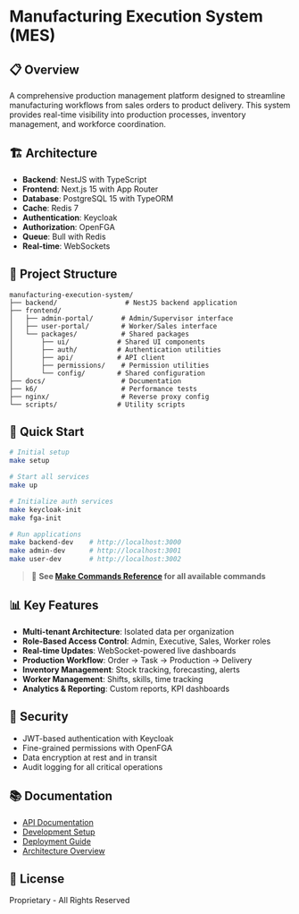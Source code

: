 # Manufacturing Execution System (MES)

## 📋 Overview

A comprehensive production management platform designed to streamline manufacturing workflows from sales orders to product delivery. This system provides real-time visibility into production processes, inventory management, and workforce coordination.

## 🏗️ Architecture

- **Backend**: NestJS with TypeScript
- **Frontend**: Next.js 15 with App Router
- **Database**: PostgreSQL 15 with TypeORM
- **Cache**: Redis 7
- **Authentication**: Keycloak
- **Authorization**: OpenFGA
- **Queue**: Bull with Redis
- **Real-time**: WebSockets

## 📁 Project Structure

```
manufacturing-execution-system/
├── backend/                 # NestJS backend application
├── frontend/               
│   ├── admin-portal/       # Admin/Supervisor interface
│   ├── user-portal/        # Worker/Sales interface
│   └── packages/           # Shared packages
│       ├── ui/            # Shared UI components
│       ├── auth/          # Authentication utilities
│       ├── api/           # API client
│       ├── permissions/    # Permission utilities
│       └── config/        # Shared configuration
├── docs/                   # Documentation
├── k6/                     # Performance tests
├── nginx/                  # Reverse proxy config
└── scripts/               # Utility scripts
```

## 🚀 Quick Start

```bash
# Initial setup
make setup

# Start all services
make up

# Initialize auth services
make keycloak-init
make fga-init

# Run applications
make backend-dev    # http://localhost:3000
make admin-dev      # http://localhost:3001
make user-dev       # http://localhost:3002
```

> 📖 **See [Make Commands Reference](docs/MAKE_COMMANDS.md) for all available commands**

## 📊 Key Features

- **Multi-tenant Architecture**: Isolated data per organization
- **Role-Based Access Control**: Admin, Executive, Sales, Worker roles
- **Real-time Updates**: WebSocket-powered live dashboards
- **Production Workflow**: Order → Task → Production → Delivery
- **Inventory Management**: Stock tracking, forecasting, alerts
- **Worker Management**: Shifts, skills, time tracking
- **Analytics & Reporting**: Custom reports, KPI dashboards

## 🔐 Security

- JWT-based authentication with Keycloak
- Fine-grained permissions with OpenFGA
- Data encryption at rest and in transit
- Audit logging for all critical operations

## 📚 Documentation

- [API Documentation](docs/api/README.md)
- [Development Setup](docs/development/README.md)
- [Deployment Guide](docs/deployment/README.md)
- [Architecture Overview](docs/architecture/README.md)

## 📝 License

Proprietary - All Rights Reserved